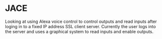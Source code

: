 # JACE
Looking at using Alexa voice control to control outputs and read inputs after loging in to a fixed IP address SSL client server. Currently the user logs into the server and uses a graphical system to read inputs and enable outputs.
